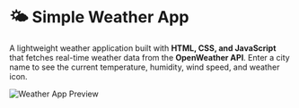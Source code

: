 # 🌤️ Simple Weather App

A lightweight weather application built with **HTML, CSS, and JavaScript** that fetches real-time weather data from the **OpenWeather API**. Enter a city name to see the current temperature, humidity, wind speed, and weather icon.

![Weather App Preview](images/screenshot.png)
